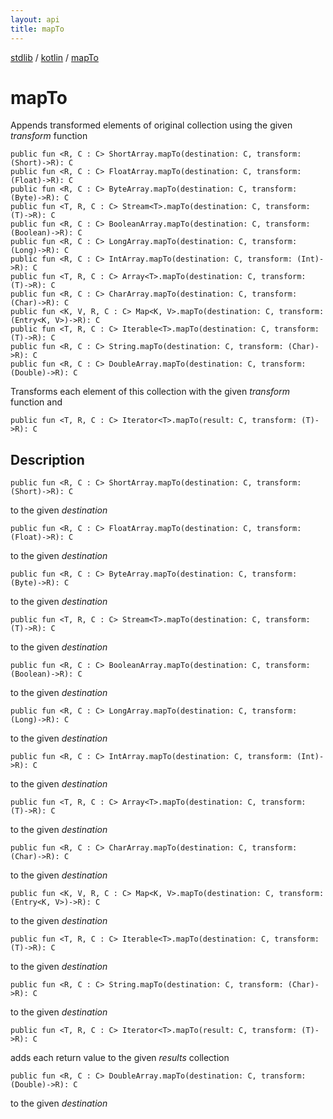 ```yaml
---
layout: api
title: mapTo
---
```

[stdlib](../index.html) / [kotlin](index.html) / [mapTo](mapTo.html)

# mapTo
Appends transformed elements of original collection using the given *transform* function
```
public fun <R, C : C> ShortArray.mapTo(destination: C, transform: (Short)->R): C
public fun <R, C : C> FloatArray.mapTo(destination: C, transform: (Float)->R): C
public fun <R, C : C> ByteArray.mapTo(destination: C, transform: (Byte)->R): C
public fun <T, R, C : C> Stream<T>.mapTo(destination: C, transform: (T)->R): C
public fun <R, C : C> BooleanArray.mapTo(destination: C, transform: (Boolean)->R): C
public fun <R, C : C> LongArray.mapTo(destination: C, transform: (Long)->R): C
public fun <R, C : C> IntArray.mapTo(destination: C, transform: (Int)->R): C
public fun <T, R, C : C> Array<T>.mapTo(destination: C, transform: (T)->R): C
public fun <R, C : C> CharArray.mapTo(destination: C, transform: (Char)->R): C
public fun <K, V, R, C : C> Map<K, V>.mapTo(destination: C, transform: (Entry<K, V>)->R): C
public fun <T, R, C : C> Iterable<T>.mapTo(destination: C, transform: (T)->R): C
public fun <R, C : C> String.mapTo(destination: C, transform: (Char)->R): C
public fun <R, C : C> DoubleArray.mapTo(destination: C, transform: (Double)->R): C
```
Transforms each element of this collection with the given *transform* function and
```
public fun <T, R, C : C> Iterator<T>.mapTo(result: C, transform: (T)->R): C
```
## Description
```
public fun <R, C : C> ShortArray.mapTo(destination: C, transform: (Short)->R): C
```
to the given *destination*

```
public fun <R, C : C> FloatArray.mapTo(destination: C, transform: (Float)->R): C
```
to the given *destination*

```
public fun <R, C : C> ByteArray.mapTo(destination: C, transform: (Byte)->R): C
```
to the given *destination*

```
public fun <T, R, C : C> Stream<T>.mapTo(destination: C, transform: (T)->R): C
```
to the given *destination*

```
public fun <R, C : C> BooleanArray.mapTo(destination: C, transform: (Boolean)->R): C
```
to the given *destination*

```
public fun <R, C : C> LongArray.mapTo(destination: C, transform: (Long)->R): C
```
to the given *destination*

```
public fun <R, C : C> IntArray.mapTo(destination: C, transform: (Int)->R): C
```
to the given *destination*

```
public fun <T, R, C : C> Array<T>.mapTo(destination: C, transform: (T)->R): C
```
to the given *destination*

```
public fun <R, C : C> CharArray.mapTo(destination: C, transform: (Char)->R): C
```
to the given *destination*

```
public fun <K, V, R, C : C> Map<K, V>.mapTo(destination: C, transform: (Entry<K, V>)->R): C
```
to the given *destination*

```
public fun <T, R, C : C> Iterable<T>.mapTo(destination: C, transform: (T)->R): C
```
to the given *destination*

```
public fun <R, C : C> String.mapTo(destination: C, transform: (Char)->R): C
```
to the given *destination*

```
public fun <T, R, C : C> Iterator<T>.mapTo(result: C, transform: (T)->R): C
```
adds each return value to the given *results* collection

```
public fun <R, C : C> DoubleArray.mapTo(destination: C, transform: (Double)->R): C
```
to the given *destination*

